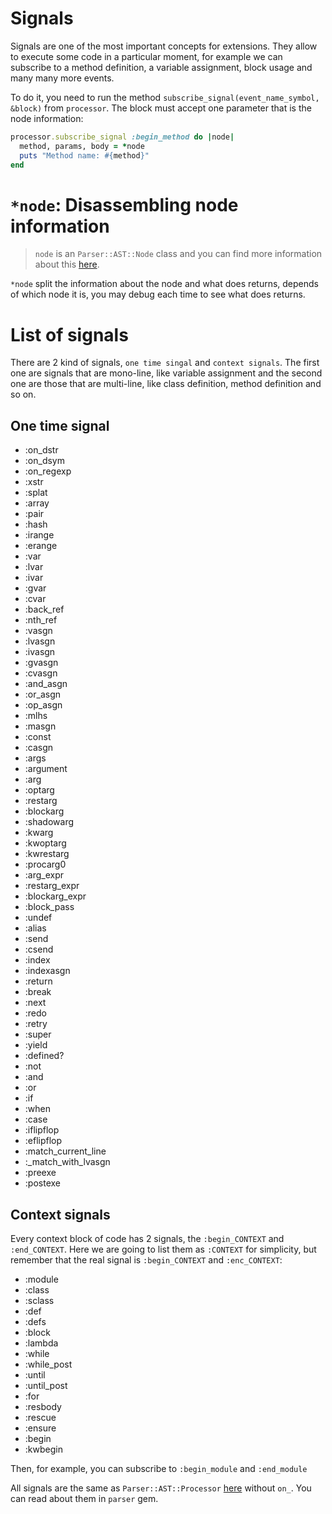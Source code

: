 # Signals

Signals are one of the most important concepts for extensions. They allow to execute some code in a particular moment, 
for example we can subscribe to a method definition, a variable assignment, block usage and many many more events.

To do it, you need to run the method `subscribe_signal(event_name_symbol, &block)` from `processor`. The block must accept
one parameter that is the node information:

```ruby
processor.subscribe_signal :begin_method do |node|
  method, params, body = *node
  puts "Method name: #{method}"
end
```

# `*node`: Disassembling node information

> `node` is an `Parser::AST::Node` class and you can find more information about this [here](http://www.rubydoc.info/github/whitequark/parser/Parser/AST/Node).

`*node` split the information about the node and what does returns, depends of which node it is, you may debug each time to see what does returns.

# List of signals

There are 2 kind of signals, `one time singal` and `context signals`. The first one are signals that are mono-line, like 
variable assignment and the second one are those that are multi-line, like class definition, method definition and so on.

## One time signal

* :on_dstr
* :on_dsym
* :on_regexp
* :xstr
* :splat
* :array
* :pair
* :hash
* :irange
* :erange
* :var
* :lvar
* :ivar
* :gvar
* :cvar
* :back_ref
* :nth_ref
* :vasgn
* :lvasgn
* :ivasgn
* :gvasgn
* :cvasgn
* :and_asgn
* :or_asgn
* :op_asgn
* :mlhs
* :masgn
* :const
* :casgn
* :args
* :argument
* :arg
* :optarg
* :restarg
* :blockarg
* :shadowarg
* :kwarg
* :kwoptarg
* :kwrestarg
* :procarg0
* :arg_expr
* :restarg_expr
* :blockarg_expr
* :block_pass
* :undef
* :alias
* :send
* :csend
* :index
* :indexasgn
* :return
* :break
* :next
* :redo
* :retry
* :super
* :yield
* :defined?
* :not
* :and
* :or
* :if
* :when
* :case
* :iflipflop
* :eflipflop
* :match_current_line
* :_match_with_lvasgn
* :preexe
* :postexe

## Context signals

Every context block of code has 2 signals, the `:begin_CONTEXT` and `:end_CONTEXT`. Here we are going to list them as `:CONTEXT`
for simplicity, but remember that the real signal is `:begin_CONTEXT` and `:enc_CONTEXT`:

* :module
* :class
* :sclass
* :def
* :defs
* :block
* :lambda
* :while
* :while_post
* :until
* :until_post
* :for
* :resbody
* :rescue
* :ensure
* :begin
* :kwbegin

Then, for example, you can subscribe to `:begin_module` and `:end_module`

All signals are the same as `Parser::AST::Processor` [here](https://github.com/whitequark/parser/blob/master/lib/parser/ast/processor.rb)
without `on_`. You can read about them in `parser` gem.